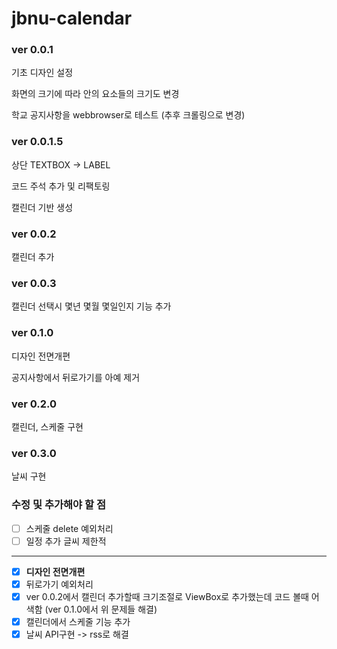 # jbnu-calendar

### ver 0.0.1

기초 디자인 설정

화면의 크기에 따라 안의 요소들의 크기도 변경

학교 공지사항을 webbrowser로 테스트 (추후 크롤링으로 변경)

### ver 0.0.1.5

상단 TEXTBOX -> LABEL

코드 주석 추가 및 리팩토링

캘린더 기반 생성

### ver 0.0.2

캘린더 추가

### ver 0.0.3

캘린더 선택시 몇년 몇월 몇일인지 기능 추가

### ver 0.1.0

디자인 전면개편

공지사항에서 뒤로가기를 아예 제거

### ver 0.2.0

캘린더, 스케줄 구현

### ver 0.3.0

날씨 구현

### 수정 및 추가해야 할 점

- [ ] 스케줄 delete 예외처리
- [ ] 일정 추가 글씨 제한적

---

- [x] **디자인 전면개편**
- [x] 뒤로가기 예외처리
- [x] ver 0.0.2에서 캘린더 추가할때 크기조절로 ViewBox로 추가했는데 코드 볼때 어색함
      (ver 0.1.0에서 위 문제들 해결)
- [x] 캘린더에서 스케줄 기능 추가
- [x] 날씨 API구현 -> rss로 해결
